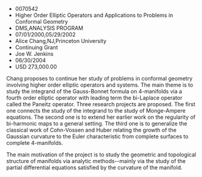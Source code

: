 
* 0070542
* Higher Order Elliptic Operators and Applications to Problems in Conformal Geometry
* DMS,ANALYSIS PROGRAM
* 07/01/2000,05/29/2002
* Alice Chang,NJ,Princeton University
* Continuing Grant
* Joe W. Jenkins
* 06/30/2004
* USD 273,000.00

Chang proposes to continue her study of problems in conformal geometry involving
higher order elliptic operators and systems. The main theme is to study the
integrand of the Gauss-Bonnet formula on 4-manifolds via a fourth order elliptic
operator with leading term the bi-Laplace operator called the Paneitz operator.
Three research projects are proposed. The first one connects the study of the
integrand to the study of Monge-Ampere equations. The second one is to extend
her earlier work on the regularity of bi-harmonic maps to a general setting. The
third one is to generalize the classical work of Cohn-Vossen and Huber relating
the growth of the Gaussian curvature to the Euler characteristic from complete
surfaces to complete 4-manifolds.

The main motivation of the project is to study the geometric and topological
structure of manifolds via analytic methods--mainly via the study of the partial
differential equations satisfied by the curvature of the manifold.


